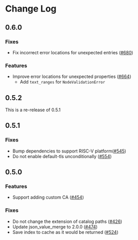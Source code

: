 # Change Log

## 0.6.0

### Fixes

- Fix incorrect error locations for unexpected entries ([#680](https://github.com/tamasfe/taplo/pull/664))

### Features

- Improve error locations for unexpected properties ([#664](https://github.com/tamasfe/taplo/pull/664))
  - Add `text_ranges` for `NodeValidationError`

## 0.5.2

This is a re-release of 0.5.1

## 0.5.1

### Fixes

- Bump dependencies to support RISC-V platform([#545](https://github.com/tamasfe/taplo/pull/545))
- Do not enable default-tls unconditionally ([#554](https://github.com/tamasfe/taplo/pull/554))

## 0.5.0

### Features

- Support adding custom CA ([#454](https://github.com/tamasfe/taplo/pull/454))

### Fixes

- Do not change the extension of catalog paths ([#426](https://github.com/tamasfe/taplo/pull/426))
- Update json_value_merge to 2.0.0 ([#474](https://github.com/tamasfe/taplo/pull/474))
- Save index to cache as it would be returned ([#524](https://github.com/tamasfe/taplo/pull/524))
